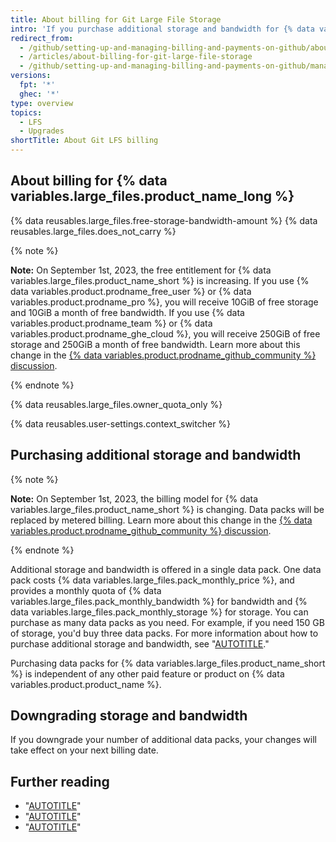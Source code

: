 ```yaml
---
title: About billing for Git Large File Storage
intro: 'If you purchase additional storage and bandwidth for {% data variables.large_files.product_name_long %}, your purchase shares your account''s existing billing date, payment method, and receipt.'
redirect_from:
  - /github/setting-up-and-managing-billing-and-payments-on-github/about-billing-for-git-large-file-storage
  - /articles/about-billing-for-git-large-file-storage
  - /github/setting-up-and-managing-billing-and-payments-on-github/managing-billing-for-git-large-file-storage/about-billing-for-git-large-file-storage
versions:
  fpt: '*'
  ghec: '*'
type: overview
topics:
  - LFS
  - Upgrades
shortTitle: About Git LFS billing
---
```

## About billing for {% data variables.large_files.product_name_long %}

{% data reusables.large_files.free-storage-bandwidth-amount %} {% data reusables.large_files.does_not_carry %}

{% note %}

**Note:** On September 1st, 2023, the free entitlement for {% data variables.large_files.product_name_short %} is increasing. If you use {% data variables.product.prodname_free_user %} or {% data variables.product.prodname_pro %}, you will receive 10GiB of free storage and 10GiB a month of free bandwidth. If you use {% data variables.product.prodname_team %} or {% data variables.product.prodname_ghe_cloud %}, you will receive 250GiB of free storage and 250GiB a month of free bandwidth. Learn more about this change in the [{% data variables.product.prodname_github_community %} discussion](https://github.com/orgs/community/discussions/61362).

{% endnote %}

{% data reusables.large_files.owner_quota_only %}

{% data reusables.user-settings.context_switcher %}

## Purchasing additional storage and bandwidth

{% note %}

**Note:** On September 1st, 2023, the billing model for {% data variables.large_files.product_name_short %} is changing. Data packs will be replaced by metered billing. Learn more about this change in the [{% data variables.product.prodname_github_community %} discussion](https://github.com/orgs/community/discussions/61362).

{% endnote %}

Additional storage and bandwidth is offered in a single data pack. One data pack costs {% data variables.large_files.pack_monthly_price %}, and provides a monthly quota of {% data variables.large_files.pack_monthly_bandwidth %} for bandwidth and {% data variables.large_files.pack_monthly_storage %} for storage. You can purchase as many data packs as you need. For example, if you need 150 GB of storage, you'd buy three data packs. For more information about how to purchase additional storage and bandwidth, see "[AUTOTITLE](/billing/managing-billing-for-git-large-file-storage/upgrading-git-large-file-storage)."

Purchasing data packs for {% data variables.large_files.product_name_short %} is independent of any other paid feature or product on {% data variables.product.product_name %}.

## Downgrading storage and bandwidth

If you downgrade your number of additional data packs, your changes will take effect on your next billing date.

## Further reading

- "[AUTOTITLE](/repositories/working-with-files/managing-large-files/about-git-large-file-storage)"
- "[AUTOTITLE](/repositories/working-with-files/managing-large-files/installing-git-large-file-storage)"
- "[AUTOTITLE](/repositories/working-with-files/managing-large-files/about-storage-and-bandwidth-usage)"
